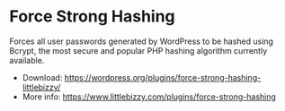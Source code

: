 # Force Strong Hashing

Forces all user passwords generated by WordPress to be hashed using Bcrypt, the most secure and popular PHP hashing algorithm currently available.

* Download: https://wordpress.org/plugins/force-strong-hashing-littlebizzy/
* More info: https://www.littlebizzy.com/plugins/force-strong-hashing
